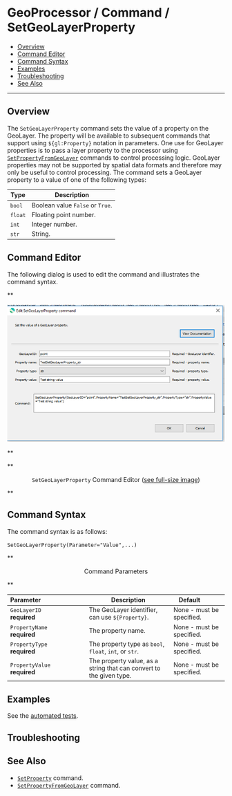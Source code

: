 # GeoProcessor / Command / SetGeoLayerProperty #

* [Overview](#overview)
* [Command Editor](#command-editor)
* [Command Syntax](#command-syntax)
* [Examples](#examples)
* [Troubleshooting](#troubleshooting)
* [See Also](#see-also)

-------------------------

## Overview ##

The `SetGeoLayerProperty` command sets the value of a property on the GeoLayer.
The property will be available to subsequent commands that support using `${gl:Property}` notation in parameters.
One use for GeoLayer properties is to pass a layer property to the processor using
[`SetPropertyFromGeoLayer`](../SetPropertyFromGeoLayer/SetPropertyFromGeoLayer.md) commands to control processing logic.
GeoLayer properties may not be supported by spatial data formats and therefore may only be useful to control processing.
The command sets a GeoLayer property to a value of one of the following types:

| **Type** | **Description** |
| -- | -- |
| `bool` | Boolean value `False` or `True`. |
| `float` | Floating point number. |
| `int` | Integer number. |
| `str` | String. |

## Command Editor ##

The following dialog is used to edit the command and illustrates the command syntax.

**<p style="text-align: center;">
![SetGeoLayerProperty](SetGeoLayerProperty.png)
</p>**

**<p style="text-align: center;">
`SetGeoLayerProperty` Command Editor (<a href="../SetGeoLayerProperty.png">see full-size image</a>)
</p>**

## Command Syntax ##

The command syntax is as follows:

```text
SetGeoLayerProperty(Parameter="Value",...)
```
**<p style="text-align: center;">
Command Parameters
</p>**

| **Parameter**&nbsp;&nbsp;&nbsp;&nbsp;&nbsp;&nbsp;&nbsp;&nbsp;&nbsp;&nbsp;&nbsp;&nbsp;&nbsp;&nbsp;&nbsp;&nbsp;&nbsp;&nbsp;&nbsp;&nbsp;&nbsp;&nbsp;&nbsp;&nbsp;&nbsp;&nbsp; | **Description** | **Default**&nbsp;&nbsp;&nbsp;&nbsp;&nbsp;&nbsp;&nbsp;&nbsp;&nbsp;&nbsp; |
| --------------|-----------------|----------------- |
| `GeoLayerID`<br>**required** | The GeoLayer identifier, can use `${Property}`. | None - must be specified. |
| `PropertyName`<br>**required** | The property name. | None - must be specified. |
| `PropertyType`<br>**required** | The property type as `bool`, `float`, `int`, or `str`. | None - must be specified. |
| `PropertyValue`<br>**required** | The property value, as a string that can convert to the given type. | None - must be specified. |

## Examples ##

See the [automated tests](https://github.com/OpenWaterFoundation/owf-app-geoprocessor-python-test/tree/master/test/commands/SetGeoLayerProperty).

## Troubleshooting ##

## See Also ##

* [`SetProperty`](../SetProperty/SetProperty.md) command.
* [`SetPropertyFromGeoLayer`](../SetPropertyFromGeoLayer/SetPropertyFromGeoLayer.md) command.
